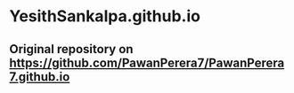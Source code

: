 # YesithSankalpa.github.io

## Original repository on https://github.com/PawanPerera7/PawanPerera7.github.io
